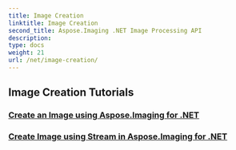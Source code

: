 ```yaml
---
title: Image Creation
linktitle: Image Creation
second_title: Aspose.Imaging .NET Image Processing API
description: 
type: docs
weight: 21
url: /net/image-creation/
---
```


## Image Creation Tutorials
### [Create an Image using Aspose.Imaging for .NET](./create-an-image/)
### [Create Image using Stream in Aspose.Imaging for .NET](./create-image-using-stream/)